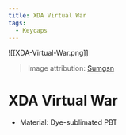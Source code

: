 ```yaml
---
title: XDA Virtual War
tags:
  - Keycaps
---
```


![[XDA-Virtual-War.png]]

> Image attribution: [Sumgsn](https://www.amazon.com/gp/product/B096RM4TFM)

# XDA Virtual War

- Material: Dye-sublimated PBT
